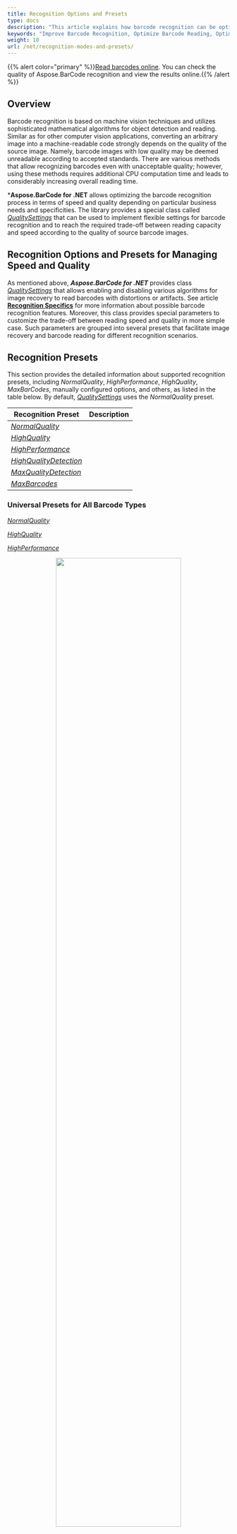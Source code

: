 ```yaml
---
title: Recognition Options and Presets
type: docs
description: "This article explains how barcode recognition can be optimized in terms of accuracy and speed."
keywords: "Improve Barcode Recognition, Optimize Barcode Reading, Optimized Scan for Barcode Recognition, Speed Up Barcode Reading, Image Processing for Barcode, Improve Barcode Recognition, Read Many Barcodes from One Image, Aspose.BarCode, Read Barcode C#"
weight: 10
url: /net/recognition-modes-and-presets/
---
```

{{% alert color="primary" %}}[Read barcodes online](https://products.aspose.app/barcode/recognize). You can check the quality of Aspose.BarCode recognition and view the results online.{{% /alert %}}

## Overview
Barcode recognition is based on machine vision techniques and utilizes sophisticated mathematical algorithms for object detection and reading. Similar as for other computer vision applications, converting an arbitrary image into a machine-readable code strongly depends on the quality of the source image. Namely, barcode images with low quality may be deemed unreadable according to accepted standards. There are various methods that allow recognizing barcodes even with unacceptable quality; however, using these methods requires additional CPU computation time and leads to considerably increasing overall reading time. 

***Aspose.BarCode for .NET** allows optimizing the barcode recognition process in terms of speed and quality depending on particular business needs and specificities. The library provides a special class called [*QualitySettings*](https://apireference.aspose.com/barcode/net/aspose.barcode.barcoderecognition/qualitysettings) that can be used to implement flexible settings for barcode recognition and to reach the required trade-off between reading capacity and speed according to the quality of source barcode images.

## Recognition Options and Presets for Managing Speed and Quality
As mentioned above, ***Aspose.BarCode for .NET*** provides class [*QualitySettings*](https://apireference.aspose.com/barcode/net/aspose.barcode.barcoderecognition/qualitysettings) that allows enabling and disabling various algorithms for image recovery to read barcodes with distortions or artifacts. See article [**Recognition Specifics**](/barcode/net/recognition-specifics/) for more information about possible barcode recognition features. Moreover, this class provides special parameters to customize the trade-off between reading speed and quality in more simple case. Such parameters are grouped into several presets that facilitate image recovery and barcode reading for different recognition scenarios.

## Recognition Presets
This section provides the detailed information about supported recognition presets, including *NormalQuality*, *HighPerformance*, *HighQuality*, *MaxBarCodes*, manually configured options, and others, as listed in the table below. By default, [*QualitySettings*](https://apireference.aspose.com/barcode/net/aspose.barcode.barcoderecognition/qualitysettings) uses the *NormalQuality* preset. 

|Recognition Preset|Description|
|---|---|
|[*NormalQuality*](https://apireference.aspose.com/barcode/net/aspose.barcode.barcoderecognition/qualitysettings/properties/normalquality)| |
|[*HighQuality*](https://apireference.aspose.com/barcode/net/aspose.barcode.barcoderecognition/qualitysettings/properties/highquality)| |
|[*HighPerformance*](https://apireference.aspose.com/barcode/net/aspose.barcode.barcoderecognition/qualitysettings/properties/highperformance)| |
|[*HighQualityDetection*](https://apireference.aspose.com/barcode/net/aspose.barcode.barcoderecognition/qualitysettings/properties/highqualitydetection)| |
|[*MaxQualityDetection*](https://apireference.aspose.com/barcode/net/aspose.barcode.barcoderecognition/qualitysettings/properties/maxqualitydetection)| |
|[*MaxBarcodes*]()| |
  
### Universal Presets for All Barcode Types

[*NormalQuality*](https://apireference.aspose.com/barcode/net/aspose.barcode.barcoderecognition/qualitysettings/properties/normalquality)

[*HighQuality*](https://apireference.aspose.com/barcode/net/aspose.barcode.barcoderecognition/qualitysettings/properties/highquality)

[*HighPerformance*](https://apireference.aspose.com/barcode/net/aspose.barcode.barcoderecognition/qualitysettings/properties/highperformance)

<p align="center"><img src="barcodes_different_quality.png" height="75%" width="75%"></p>

The following code snippet illustrates how

{{< highlight csharp>}}
Console.WriteLine("QualityPresetsMain:");

//recognize image with QualitySettings HighPerformance
Console.WriteLine("QualitySettings: HighPerformance");
using (BarCodeReader read = new BarCodeReader($"{path}barcodes_different_quality.png", DecodeType.Code128, 
    DecodeType.Code39Extended, DecodeType.Planet, DecodeType.QR, DecodeType.MicroQR, DecodeType.Pdf417, DecodeType.DataMatrix, DecodeType.Aztec))
{
    read.QualitySettings = QualitySettings.HighPerformance;
    Console.WriteLine($"Barcodes read: {read.ReadBarCodes().Length}");
    foreach (BarCodeResult result in read.FoundBarCodes)
        Console.WriteLine($"{result.CodeTypeName}:{result.CodeText}");
}

//recognize image with QualitySettings NormalQuality
Console.WriteLine("QualitySettings: NormalQuality");
using (BarCodeReader read = new BarCodeReader($"{path}barcodes_different_quality.png", DecodeType.Code128,
    DecodeType.Code39Extended, DecodeType.Planet, DecodeType.QR, DecodeType.MicroQR, DecodeType.Pdf417, DecodeType.DataMatrix, DecodeType.Aztec))
{
    read.QualitySettings = QualitySettings.NormalQuality;
    Console.WriteLine($"Barcodes read: {read.ReadBarCodes().Length}");
    foreach (BarCodeResult result in read.FoundBarCodes)
        Console.WriteLine($"{result.CodeTypeName}:{result.CodeText}");
}

//recognize image with QualitySettings HighQuality
Console.WriteLine("QualitySettings: HighQuality");
using (BarCodeReader read = new BarCodeReader($"{path}barcodes_different_quality.png", DecodeType.Code128,
    DecodeType.Code39Extended, DecodeType.Planet, DecodeType.QR, DecodeType.MicroQR, DecodeType.Pdf417, DecodeType.DataMatrix, DecodeType.Aztec))
{
    read.QualitySettings = QualitySettings.HighQuality;
    Console.WriteLine($"Barcodes read: {read.ReadBarCodes().Length}");
    foreach (BarCodeResult result in read.FoundBarCodes)
        Console.WriteLine($"{result.CodeTypeName}:{result.CodeText}");
}
{{< /highlight >}}
  
<details>  
<summary>View results of the code execution</summary>
</details>

### Presets for 1D Barcode Types

[*HighQualityDetection*](https://apireference.aspose.com/barcode/net/aspose.barcode.barcoderecognition/qualitysettings/properties/highqualitydetection)
[*MaxQualityDetection*](https://apireference.aspose.com/barcode/net/aspose.barcode.barcoderecognition/qualitysettings/properties/maxqualitydetection)


<p align="center"><img src="many_code128.png" height="75%" width="75%""></p>

{{< highlight csharp>}}
Console.WriteLine("QualityPresetsOneD:");

//recognize image with QualitySettings NormalQuality
Console.WriteLine("QualitySettings: NormalQuality");
using (BarCodeReader read = new BarCodeReader($"{path}many_code128.png", DecodeType.Code128))
{
    read.QualitySettings = QualitySettings.NormalQuality;
    Console.WriteLine($"Barcodes read: {read.ReadBarCodes().Length}");
    foreach (BarCodeResult result in read.FoundBarCodes)
        Console.WriteLine($"{result.CodeTypeName}:{result.CodeText}");
}

//recognize image with QualitySettings HighQualityDetection
Console.WriteLine("QualitySettings: HighQualityDetection");
using (BarCodeReader read = new BarCodeReader($"{path}many_code128.png", DecodeType.Code128))
{
    read.QualitySettings = QualitySettings.HighQualityDetection;
    Console.WriteLine($"Barcodes read: {read.ReadBarCodes().Length}");
    foreach (BarCodeResult result in read.FoundBarCodes)
        Console.WriteLine($"{result.CodeTypeName}:{result.CodeText}");
}

//recognize image with QualitySettings MaxQualityDetection
Console.WriteLine("QualitySettings: MaxQualityDetection");
using (BarCodeReader read = new BarCodeReader($"{path}many_code128.png", DecodeType.Code128))
{
    read.QualitySettings = QualitySettings.MaxQualityDetection;
    Console.WriteLine($"Barcodes read: {read.ReadBarCodes().Length}");
    foreach (BarCodeResult result in read.FoundBarCodes)
        Console.WriteLine($"{result.CodeTypeName}:{result.CodeText}");
}
{{< /highlight >}}

<details>  
<summary>View results of the code execution</summary>
</details>

### Preset ***MaxBarCodes*** for Setups


{{< highlight csharp>}}
Console.WriteLine("MaxBarCodesPreset:");

//recognize image with QualitySettings MaxBarCodes
Console.WriteLine("QualitySettings: MaxBarCodes");
using (BarCodeReader read = new BarCodeReader($"{path}barcodes_different_quality.png", DecodeType.Code128,
    DecodeType.Code39Extended, DecodeType.Planet, DecodeType.QR, DecodeType.MicroQR, DecodeType.Pdf417, DecodeType.DataMatrix, DecodeType.Aztec))
{
    read.QualitySettings = QualitySettings.MaxBarCodes;
    Console.WriteLine($"Barcodes read: {read.ReadBarCodes().Length}");
    foreach (BarCodeResult result in read.FoundBarCodes)
        Console.WriteLine($"{result.CodeTypeName}:{result.CodeText}");
}
{{< /highlight >}}

<details>  
<summary>View results of the code execution</summary>
</details>

## Recognition Options

### Fast Detection for High-Quality Barcodes

<p align="center"><img src="code128_hq.png" height="20%" width="20%"></p>

{{< highlight csharp>}}
Console.WriteLine("FastScan:");

//read barcode image with FastScan options disabled
Console.WriteLine("FastScan: disabled");
using (BarCodeReader read = new BarCodeReader($"{path}code128_hq.png", DecodeType.Code128))
{
    read.QualitySettings.FastScanOnly = false;
    read.QualitySettings.AllowOneDFastBarcodesDetector = false;
    Stopwatch watch = new Stopwatch();
    watch.Start();
    read.ReadBarCodes();
    watch.Stop();
    Console.WriteLine($"Barcodes read: {read.FoundCount}, Recognition time:{(int)watch.ElapsedMilliseconds} ms");
    foreach (BarCodeResult result in read.FoundBarCodes)
        Console.WriteLine($"{result.CodeTypeName}:{result.CodeText}");
}

//read barcode image with FastScan options enabled
Console.WriteLine("FastScan: enabled");
using (BarCodeReader read = new BarCodeReader($"{path}code128_hq.png", DecodeType.Code128))
{
    read.QualitySettings.FastScanOnly = true;
    read.QualitySettings.AllowOneDFastBarcodesDetector = true;
    Stopwatch watch = new Stopwatch();
    watch.Start();
    read.ReadBarCodes();
    watch.Stop();
    Console.WriteLine($"Barcodes read: {read.FoundCount}, Recognition time:{(int)watch.ElapsedMilliseconds} ms");
    foreach (BarCodeResult result in read.FoundBarCodes)
        Console.WriteLine($"{result.CodeTypeName}:{result.CodeText}");
}
{{< /highlight >}}

<details>  
<summary>View results of the code execution</summary>
</details>

### Regular Recognition of Barcodes without Distortions

<p align="center"><img src="aztec_regular_inverse.png"></p>

{{< highlight csharp>}}
Console.WriteLine("RegularImage:");

//recognize image with AllowRegularImage false
Console.WriteLine("AllowRegularImage: false");
using (BarCodeReader read = new BarCodeReader($"{path}aztec_regular_inverse.png", DecodeType.Aztec))
{
    read.QualitySettings = QualitySettings.HighPerformance;
    read.QualitySettings.AllowRegularImage = false;
    read.QualitySettings.AllowInvertImage = true;
    Console.WriteLine($"Barcodes read: {read.ReadBarCodes().Length}");
    foreach (BarCodeResult result in read.FoundBarCodes)
        Console.WriteLine($"{result.CodeTypeName}:{result.CodeText}");
}

//recognize image with AllowRegularImage true
Console.WriteLine("AllowRegularImage: true");
using (BarCodeReader read = new BarCodeReader($"{path}aztec_regular_inverse.png", DecodeType.Aztec))
{
    read.QualitySettings = QualitySettings.HighPerformance;
    read.QualitySettings.AllowRegularImage = true;
    read.QualitySettings.AllowInvertImage = true;
    Console.WriteLine($"Barcodes read: {read.ReadBarCodes().Length}");
    foreach (BarCodeResult result in read.FoundBarCodes)
        Console.WriteLine($"{result.CodeTypeName}:{result.CodeText}");
}
{{< /highlight >}}

<details>  
<summary>View results of the code execution</summary>
</details>

## Detection of Potential Barcode Regions



### Barcode Detector with Customized Sensibility

{{< highlight csharp>}}
Console.WriteLine("OneDDetectorSettings:");

//recognize image with DetectorSettings HighPerformance
Console.WriteLine("DetectorSettings: HighPerformance");
using (BarCodeReader read = new BarCodeReader($"{path}many_code128.png", DecodeType.Code128))
{
    read.QualitySettings.DetectorSettings = BarcodeSvmDetectorSettings.HighPerformance;
    Console.WriteLine($"Barcodes read: {read.ReadBarCodes().Length}");
    foreach (BarCodeResult result in read.FoundBarCodes)
        Console.WriteLine($"{result.CodeTypeName}:{result.CodeText}");
}

//recognize image with DetectorSettings MaxQuality
Console.WriteLine("DetectorSettings: MaxQuality");
using (BarCodeReader read = new BarCodeReader($"{path}many_code128.png", DecodeType.Code128))
{
    read.QualitySettings.DetectorSettings = BarcodeSvmDetectorSettings.MaxQuality;
    Console.WriteLine($"Barcodes read: {read.ReadBarCodes().Length}");
    foreach (BarCodeResult result in read.FoundBarCodes)
        Console.WriteLine($"{result.CodeTypeName}:{result.CodeText}");
}
{{< /highlight >}}

<details>  
<summary>View results of the code execution</summary>
</details>

### Old Version of Barcode Detector

<p align="center"><img src=""></p>

{{< highlight csharp>}}
Console.WriteLine("OneOldBarcodeDetector:");

//recognize image with UseOldBarcodeDetector false
Console.WriteLine("UseOldBarcodeDetector: false");
using (BarCodeReader read = new BarCodeReader($"{path}many_code128.png", DecodeType.Code128))
{
    read.QualitySettings.UseOldBarcodeDetector = false;
    Console.WriteLine($"Barcodes read: {read.ReadBarCodes().Length}");
    foreach (BarCodeResult result in read.FoundBarCodes)
        Console.WriteLine($"{result.CodeTypeName}:{result.CodeText}");
}

//recognize image with UseOldBarcodeDetector true
Console.WriteLine("UseOldBarcodeDetector: true");
using (BarCodeReader read = new BarCodeReader($"{path}many_code128.png", DecodeType.Code128))
{
    read.QualitySettings.UseOldBarcodeDetector = true;
    Console.WriteLine($"Barcodes read: {read.ReadBarCodes().Length}");
    foreach (BarCodeResult result in read.FoundBarCodes)
        Console.WriteLine($"{result.CodeTypeName}:{result.CodeText}");
}
{{< /highlight >}}

<details>  
<summary>View results of the code execution</summary>
</details>

## Enabling Scan Gap for 1D and 2D Barcode Scanning

<p align="center"><img src="code128_big_and_small.png"></p>

{{< highlight csharp>}}
Console.WriteLine("DetectScanGap:");

//recognize image with AllowDetectScanGap true
Console.WriteLine("AllowDetectScanGap: true");
using (BarCodeReader read = new BarCodeReader($"{path}code128_big_and_small.png", DecodeType.Code128))
{
    read.QualitySettings.AllowDetectScanGap = true;
    Console.WriteLine($"Barcodes read: {read.ReadBarCodes().Length}");
    foreach (BarCodeResult result in read.FoundBarCodes)
        Console.WriteLine($"{result.CodeTypeName}:{result.CodeText}");
}

//recognize image with AllowDetectScanGap false
Console.WriteLine("AllowDetectScanGap: false");
using (BarCodeReader read = new BarCodeReader($"{path}code128_big_and_small.png", DecodeType.Code128))
{
    read.QualitySettings.AllowDetectScanGap = false;
    Console.WriteLine($"Barcodes read: {read.ReadBarCodes().Length}");
    foreach (BarCodeResult result in read.FoundBarCodes)
        Console.WriteLine($"{result.CodeTypeName}:{result.CodeText}");
}
{{< /highlight >}}

<details>  
<summary>View results of the code execution</summary>
</details>







